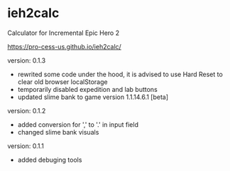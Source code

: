 # ieh2calc

Calculator for Incremental Epic Hero 2

https://pro-cess-us.github.io/ieh2calc/

version: 0.1.3

- rewrited some code under the hood, it is advised to use Hard Reset to clear old browser localStorage
- temporarily disabled expedition and lab buttons
- updated slime bank to game version 1.1.14.6.1 [beta]

version: 0.1.2

- added conversion for ',' to '.' in input field
- changed slime bank visuals

version: 0.1.1

- added debuging tools

